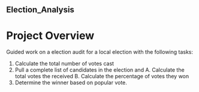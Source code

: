 ## Election_Analysis
# Project Overview
Guided work on a election audit for a local election with the following tasks:
  1. Calculate the total number of votes cast
  2. Pull a complete list of candidates in the election and
    A. Calculate the total votes the received
    B. Calculate the percentage of votes they won
  3. Determine the winner based on popular vote.
